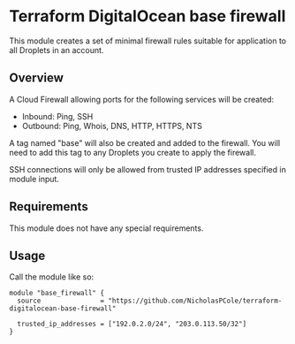 # Terraform DigitalOcean base firewall

This module creates a set of minimal firewall rules suitable for application to all Droplets in an account.

## Overview

A Cloud Firewall allowing ports for the following services will be created:

* Inbound: Ping, SSH
* Outbound: Ping, Whois, DNS, HTTP, HTTPS, NTS

A tag named "base" will also be created and added to the firewall. You will need to add this tag to any Droplets you create to apply the firewall.

SSH connections will only be allowed from trusted IP addresses specified in module input.

## Requirements

This module does not have any special requirements.

## Usage

Call the module like so:

```hcl
module "base_firewall" {
  source               = "https://github.com/NicholasPCole/terraform-digitalocean-base-firewall"
  
  trusted_ip_addresses = ["192.0.2.0/24", "203.0.113.50/32"]
}
```


